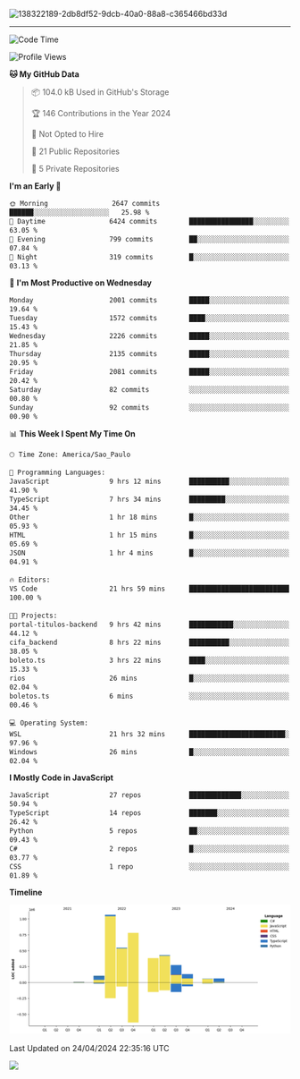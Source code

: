 
![138322189-2db8df52-9dcb-40a0-88a8-c365466bd33d](https://user-images.githubusercontent.com/89656623/214648213-d698ffe7-0c15-4728-8ac0-3e241011cc78.gif)

---

<!--START_SECTION:waka-->
![Code Time](http://img.shields.io/badge/Code%20Time-70%20hrs%2016%20mins-blue)

![Profile Views](http://img.shields.io/badge/Profile%20Views-11-blue)

**🐱 My GitHub Data** 

> 📦 104.0 kB Used in GitHub's Storage 
 > 
> 🏆 146 Contributions in the Year 2024
 > 
> 🚫 Not Opted to Hire
 > 
> 📜 21 Public Repositories 
 > 
> 🔑 5 Private Repositories 
 > 
**I'm an Early 🐤** 

```text
🌞 Morning                2647 commits        ██████░░░░░░░░░░░░░░░░░░░   25.98 % 
🌆 Daytime                6424 commits        ████████████████░░░░░░░░░   63.05 % 
🌃 Evening                799 commits         ██░░░░░░░░░░░░░░░░░░░░░░░   07.84 % 
🌙 Night                  319 commits         █░░░░░░░░░░░░░░░░░░░░░░░░   03.13 % 
```
📅 **I'm Most Productive on Wednesday** 

```text
Monday                   2001 commits        █████░░░░░░░░░░░░░░░░░░░░   19.64 % 
Tuesday                  1572 commits        ████░░░░░░░░░░░░░░░░░░░░░   15.43 % 
Wednesday                2226 commits        █████░░░░░░░░░░░░░░░░░░░░   21.85 % 
Thursday                 2135 commits        █████░░░░░░░░░░░░░░░░░░░░   20.95 % 
Friday                   2081 commits        █████░░░░░░░░░░░░░░░░░░░░   20.42 % 
Saturday                 82 commits          ░░░░░░░░░░░░░░░░░░░░░░░░░   00.80 % 
Sunday                   92 commits          ░░░░░░░░░░░░░░░░░░░░░░░░░   00.90 % 
```


📊 **This Week I Spent My Time On** 

```text
🕑︎ Time Zone: America/Sao_Paulo

💬 Programming Languages: 
JavaScript               9 hrs 12 mins       ██████████░░░░░░░░░░░░░░░   41.90 % 
TypeScript               7 hrs 34 mins       █████████░░░░░░░░░░░░░░░░   34.45 % 
Other                    1 hr 18 mins        █░░░░░░░░░░░░░░░░░░░░░░░░   05.93 % 
HTML                     1 hr 15 mins        █░░░░░░░░░░░░░░░░░░░░░░░░   05.69 % 
JSON                     1 hr 4 mins         █░░░░░░░░░░░░░░░░░░░░░░░░   04.91 % 

🔥 Editors: 
VS Code                  21 hrs 59 mins      █████████████████████████   100.00 % 

🐱‍💻 Projects: 
portal-titulos-backend   9 hrs 42 mins       ███████████░░░░░░░░░░░░░░   44.12 % 
cifa_backend             8 hrs 22 mins       ██████████░░░░░░░░░░░░░░░   38.05 % 
boleto.ts                3 hrs 22 mins       ████░░░░░░░░░░░░░░░░░░░░░   15.33 % 
rios                     26 mins             █░░░░░░░░░░░░░░░░░░░░░░░░   02.04 % 
boletos.ts               6 mins              ░░░░░░░░░░░░░░░░░░░░░░░░░   00.46 % 

💻 Operating System: 
WSL                      21 hrs 32 mins      ████████████████████████░   97.96 % 
Windows                  26 mins             █░░░░░░░░░░░░░░░░░░░░░░░░   02.04 % 
```

**I Mostly Code in JavaScript** 

```text
JavaScript               27 repos            █████████████░░░░░░░░░░░░   50.94 % 
TypeScript               14 repos            ███████░░░░░░░░░░░░░░░░░░   26.42 % 
Python                   5 repos             ██░░░░░░░░░░░░░░░░░░░░░░░   09.43 % 
C#                       2 repos             █░░░░░░░░░░░░░░░░░░░░░░░░   03.77 % 
CSS                      1 repo              ░░░░░░░░░░░░░░░░░░░░░░░░░   01.89 % 
```



**Timeline**

![Lines of Code chart](https://raw.githubusercontent.com/NatanB4/NatanB4/main/assets/bar_graph.png)


 Last Updated on 24/04/2024 22:35:16 UTC
<!--END_SECTION:waka-->
    
  <a href="mailto:natanbarbosa027@gmail.com"><img src="https://img.shields.io/badge/Gmail-D14836?style=for-the-badge&logo=gmail&logoColor=white" target="_blank"></a>

